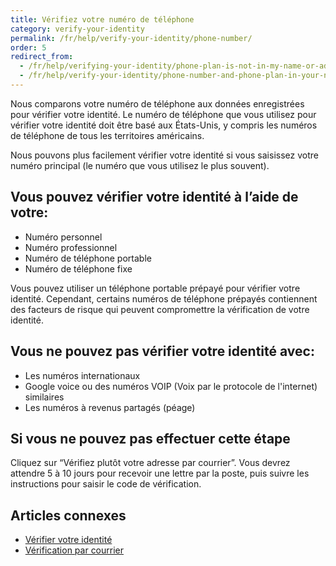 ```yaml
---
title: Vérifiez votre numéro de téléphone
category: verify-your-identity
permalink: /fr/help/verify-your-identity/phone-number/
order: 5
redirect_from:
  - /fr/help/verifying-your-identity/phone-plan-is-not-in-my-name-or-address/
  - /fr/help/verify-your-identity/phone-number-and-phone-plan-in-your-name/
---
```

Nous comparons votre numéro de téléphone aux données enregistrées pour vérifier votre identité. Le numéro de téléphone que vous utilisez pour vérifier votre identité doit être basé aux États-Unis, y compris les numéros de téléphone de tous les territoires américains.

Nous pouvons plus facilement vérifier votre identité si vous saisissez votre numéro principal (le numéro que vous utilisez le plus souvent).

## Vous pouvez vérifier votre identité à l’aide de votre:
- Numéro personnel
- Numéro professionnel
- Numéro de téléphone portable
- Numéro de téléphone fixe

Vous pouvez utiliser un téléphone portable prépayé pour vérifier votre identité. Cependant, certains numéros de téléphone prépayés contiennent des facteurs de risque qui peuvent compromettre la vérification de votre identité.

## Vous ne pouvez pas vérifier votre identité avec:
- Les numéros internationaux
- Google voice ou des numéros VOIP (Voix par le protocole de l'internet) similaires
- Les numéros à revenus partagés (péage)

## Si vous ne pouvez pas effectuer cette étape

Cliquez sur “Vérifiez plutôt votre adresse par courrier”. Vous devrez attendre 5 à 10 jours pour recevoir une lettre par la poste, puis suivre les instructions pour saisir le code de vérification.

## Articles connexes

* [Vérifier votre identité](/fr/help/verify-your-identity/how-to-verify-your-identity/)
* [Vérification par courrier](/fr/help/verify-your-identity/verify-your-address-by-mail/)
